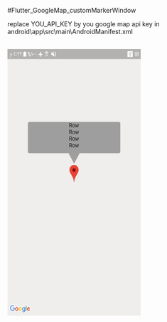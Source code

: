 #Flutter_GoogleMap_customMarkerWindow
<br/>

replace YOU_API_KEY by you google map api key   in android\app\src\main\AndroidManifest.xml
<br/>
<br/>
 
<img src="https://github.com/hussenIbrahim/Flutter_GoogleMap_customMarkerWindow/blob/master/screenshoot.jpg" width="300" height="600" />
